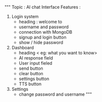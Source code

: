 """
Topic : AI chat Interface
Features :
1. Login system
    - heading : welcome to <name of app>
    - username and password 
    - connection with MongoDB
    - signup and login button
    - show / hide password
2. Dashboard
    - heading < eg: what you want to know>
    - AI response field
    - User input fieled
    - send button
    - clear button
    - settings button
    - TTS button
3. Settings
    - change password and username
"""